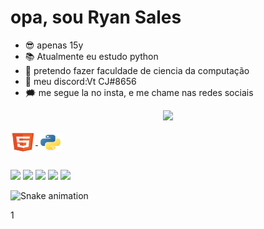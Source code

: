 # opa, sou Ryan Sales
* 😎 apenas 15y
* 📚 Atualmente eu estudo python
* 💭 pretendo fazer faculdade de ciencia da computação
* 💬 meu discord:Vt CJ#8656
* 🗯 me segue la no insta, e me chame nas redes sociais
<div align="center">
  <a href="https://github.com/RyanWsales">
  <img height="180em" src="https://github-readme-stats.vercel.app/api?username=RyanWsales&show_icons=true&theme=dark&include_all_commits=true&count_private=true"/>
</div>
    <div style="display: inline_block"><br>
    <img align="center" alt="Rafa-HTML" height="30" width="40" src="https://raw.githubusercontent.com/devicons/devicon/master/icons/html5/html5-original.svg">
    <img align="center" alt="Rafa-Python" height="30" width="40" src="https://raw.githubusercontent.com/devicons/devicon/master/icons/python/python-original.svg">
</div>
  
  
##

<div> 
  <a href="https://instagram.com/ryan._sales_/" target="_blank"><img src="https://img.shields.io/badge/-Instagram-%23E4405F?style=for-the-badge&logo=instagram&logoColor=white" target="_blank"></a>
  <a href="https://www.twitch.tv/menor_prof" target="_blank"><img src="https://img.shields.io/badge/Twitch-9146FF?style=for-the-badge&logo=twitch&logoColor=white" target="_blank"></a>
  <a href="https://discord.gg/real" target="_blank"><img src="https://img.shields.io/badge/Discord-7289DA?style=for-the-badge&logo=discord&logoColor=white" target="_blank"></a> 
  <a href = "mailto:ryanwendel0412@gmail.com"><img src="https://img.shields.io/badge/-Gmail-%23333?style=for-the-badge&logo=gmail&logoColor=white" target="_blank"></a>
  <a href= "https://wa.me/+5511910787355"><img src="https://img.shields.io/badge/WhatsApp-25D366?style=for-the-badge&logo=whatsapp&logoColor=white" target="_blak"></a>

  ![Snake animation](https://github.com/rafaballerini/RyanWsales/blob/output/github-contribution-grid-snake.svg)
</div>
1 
